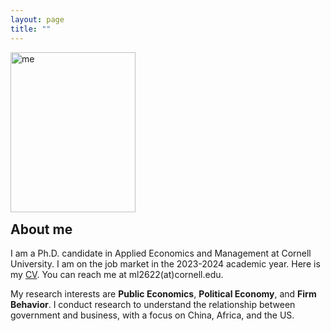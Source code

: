 ```yaml
---
layout: page
title: ""
---
```


<p><img src="https://mengwei-lin.github.io/lin_photo.JPG" alt="me" align="left" style="width:200px;height:256px;padding:0px"></p>

<br>
<br>
<br>
<br>
<br>
<br>
<br>
<br>
<br>
<br>
<br>
<p style="clear: both;"> </p> 
  
## About me
I am a Ph.D. candidate in Applied Economics and Management at Cornell University. I am on the job market in the 2023-2024 academic year. Here is my [CV](lin_cv.pdf). You can reach me at ml2622(at)cornell.edu.

My research interests are **Public Economics**, **Political Economy**, and **Firm Behavior**. I conduct research to understand the relationship between government and business, with a focus on China, Africa, and the US.
